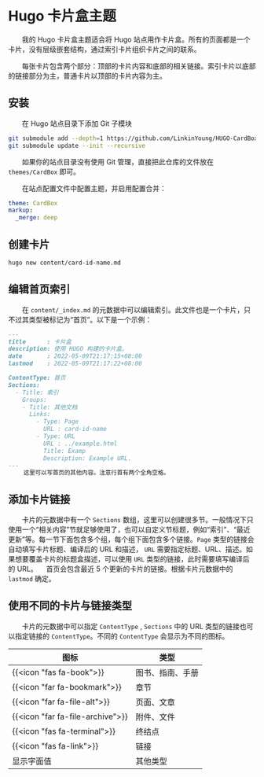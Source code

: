 # Hugo 卡片盒主题

　　我的 Hugo 卡片盒主题适合将 Hugo 站点用作卡片盒。所有的页面都是一个卡片，没有层级嵌套结构，通过索引卡片组织卡片之间的联系。

　　每张卡片包含两个部分：顶部的卡片内容和底部的相关链接。索引卡片以底部的链接部分为主，普通卡片以顶部的卡片内容为主。

## 安装
　　在 Hugo 站点目录下添加 Git 子模块

```bash
git submodule add --depth=1 https://github.com/LinkinYoung/HUGO-CardBox.git themes/CardBox
git submodule update --init --recursive
```

　　如果你的站点目录没有使用 Git 管理，直接把此仓库的文件放在 `themes/CardBox` 即可。

　　在站点配置文件中配置主题，并启用配置合并：
```yaml
theme: CardBox
markup:
  _merge: deep
```

## 创建卡片
```bash
hugo new content/card-id-name.md
```

## 编辑首页索引
　　在 `content/_index.md` 的元数据中可以编辑索引。此文件也是一个卡片，只不过其类型被标记为“首页”。以下是一个示例：

```markdown
---
title      : 卡片盒
description: 使用 HUGO 构建的卡片盒。
date       : 2022-05-09T21:17:15+08:00
lastmod    : 2022-05-09T21:17:22+08:00

ContentType: 首页
Sections:
  - Title: 索引
    Groups:
    - Title: 其他文档
      Links:
        - Type: Page
          URL : card-id-name
        - Type: URL
          URL : ../example.html
          Title: Examp
          Description: Example URL.
---
 　　这里可以写首页的其他内容。注意行首有两个全角空格。
```

## 添加卡片链接
　　卡片的元数据中有一个 `Sections` 数组，这里可以创建很多节。一般情况下只使用一个“相关内容”节就足够使用了，也可以自定义节标题，例如“索引”、“最近更新”等。每一节下面包含多个组，每个组下面包含多个链接。`Page` 类型的链接会自动填写卡片标题、编译后的 URL 和描述， `URL` 需要指定标题、URL、描述。如果想要覆盖卡片的标题盒描述，可以使用 `URL` 类型的链接，此时需要填写编译后的 URL。
 　首页会包含最近 5 个更新的卡片的链接。根据卡片元数据中的 `lastmod` 确定。

## 使用不同的卡片与链接类型
　　卡片的元数据中可以指定 `ContentType` , `Sections` 中的 URL 类型的链接也可以指定链接的 `ContentType`。不同的 `ContentType` 会显示为不同的图标。

| 图标 | 类型 |
|-----|------|
| {{<icon "fas fa-book">}} | 图书、指南、手册 |
| {{<icon "far fa-bookmark">}} | 章节 |
| {{<icon "far fa-file-alt">}} | 页面、文章 |
| {{<icon "far fa-file-archive">}} | 附件、文件 |
| {{<icon "fas fa-terminal">}} | 终结点 |
| {{<icon "fas fa-link">}} | 链接 |
| 显示字面值 | 其他类型 |